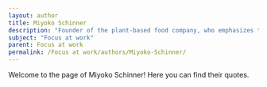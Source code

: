 ```yaml
---
layout: author
title: Miyoko Schinner
description: "Founder of the plant-based food company, who emphasizes the importance of focus and mindfulness in creative work and entrepreneurship."
subject: "Focus at work"
parent: Focus at work
permalink: /Focus at work/authors/Miyoko-Schinner/
---
```


Welcome to the page of Miyoko Schinner! Here you can find their quotes.
